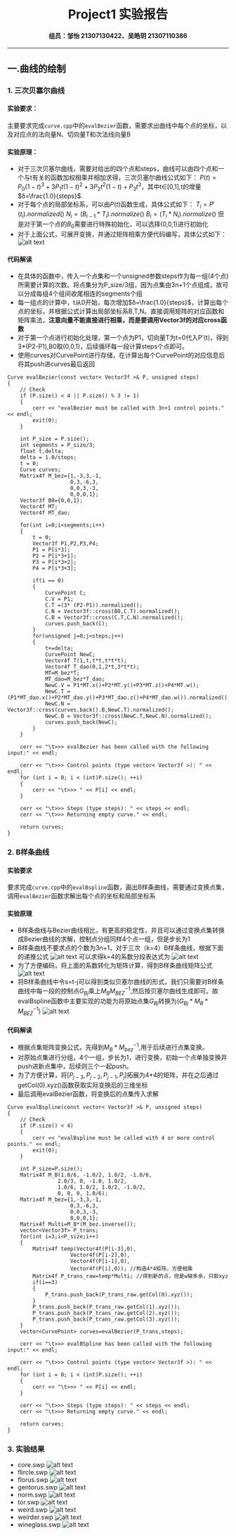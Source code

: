 # <center>Project1 实验报告
#### <center> 组员：邹怡 21307130422、吴皓玥 21307110386
---
## 一.曲线的绘制
### 1. 三次贝塞尔曲线
#### 实验要求：
主要要求完成`curve.cpp`中的`evalBezier`函数，需要求出曲线中每个点的坐标，以及对应点的法向量N、切向量T和次法线向量B
#### 实验原理：
- 对于三次贝塞尔曲线，需要对给出的四个点和steps，曲线可以由四个点和一个与t有关的函数加权相乘并相加求得，三次贝塞尔曲线公式如下：
$P(t)=P_0(1-t)^3+3P_1t(1-t)^2+3P_2t^2(1-t)+P_3t^3$，其中t∈[0,1],t的增量$δ=\frac{1.0}{steps}$.
- 对于每个点的局部坐标系，可以由$P(t)$函数生成，具体公式如下：
$T_i=P'(t_i).normalized()$
$N_i=(B_{i-1}*T_i).normalize()$
$B_i=(T_i*N_i).normalize()$
但是对于第一个点的$B_0$需要进行特殊初始化，可以选择(0,0,1)进行初始化
- 对于上面公式，可展开变换，并通过矩阵相乘方便代码编写，具体公式如下：
![alt text](1711890207572.png)
#### 代码解读
- 在具体的函数中，传入一个点集和一个unsigned参数steps作为每一组(4个点)所需要计算的次数。将点集分为P_size/3组，因为点集由3n+1个点组成，故可以分成每组4个组间收尾相连的segments个组
- 每一组点的计算中，t从0开始，每次增加$δ=\frac{1.0}{steps}$，计算出每个点的坐标，并根据公式计算出局部坐标系B,T,N。直接调用矩阵的对应函数和矩阵乘法，<strong>注意向量不能直接进行相乘，而是要调用Vector3f的对应cross函数</strong>
- 对于第一个点进行初始化处理，第一个点为P1，切向量T为t=0代入P’(t)，得到3*(P2-P1),B0取(0,0,1)，后续循环每一段计算steps个点即可。
- 使用curves对CurvePoint进行存储，在计算出每个CurvePoint的对应信息后将其push进curves最后返回
```
Curve evalBezier(const vector< Vector3f >& P, unsigned steps)
{
	// Check
	if (P.size() < 4 || P.size() % 3 != 1)
	{
		cerr << "evalBezier must be called with 3n+1 control points." << endl;
		exit(0);
	}

	int P_size = P.size();
	int segments = P_size/3;
	float t,delta;
	delta = 1.0/steps;
	t = 0;
	Curve curves;
	Matrix4f M_bez={1,-3,3,-1,
					0,3,-6,3,
					0,0,3,-3,
					0,0,0,1};
	Vector3f B0={0,0,1};
	Vector4f MT;
	Vector4f MT_dao;
	
	for(int i=0;i<segments;i++)
	{
		t = 0;
		Vector3f P1,P2,P3,P4;
		P1 = P[i*3];
		P2 = P[i*3+1];
		P3 = P[i*3+2];
		P4 = P[i*3+3];
		
		if(i == 0)
		{
			CurvePoint C;
			C.V = P1;
			C.T =(3* (P2-P1)).normalized();
			C.N = Vector3f::cross(B0,C.T).normalized();
			C.B = Vector3f::cross(C.T,C.N).normalized();
			curves.push_back(C);
		}
		for(unsigned j=0;j<steps;j++)
		{
			t+=delta;
			CurvePoint NewC;
			Vector4f T(1,t,t*t,t*t*t);
			Vector4f T_dao(0,1,2*t,3*t*t);
			MT=M_bez*T;
			MT_dao=M_bez*T_dao;
			NewC.V = P1*MT.x()+P2*MT.y()+P3*MT.z()+P4*MT.w();
			NewC.T = (P1*MT_dao.x()+P2*MT_dao.y()+P3*MT_dao.z()+P4*MT_dao.w()).normalized();
			NewC.N = Vector3f::cross(curves.back().B,NewC.T).normalized();
			NewC.B = Vector3f::cross(NewC.T,NewC.N).normalized();
			curves.push_back(NewC);
		}
	}

	cerr << "\t>>> evalBezier has been called with the following input:" << endl;

	cerr << "\t>>> Control points (type vector< Vector3f >): " << endl;
	for (int i = 0; i < (int)P.size(); ++i)
	{
		cerr << "\t>>> " << P[i] << endl;
	}

	cerr << "\t>>> Steps (type steps): " << steps << endl;
	cerr << "\t>>> Returning empty curve." << endl;

	return curves;
}
```

### 2. B样条曲线
#### 实验要求
要求完成`curve.cpp`中的`evalBspline`函数，画出B样条曲线，需要通过变换点集，调用`evalBezier`函数求解出每个点的坐标和局部坐标系
#### 实验原理
- B样条曲线与Bezier曲线相比，有更高的稳定性，并且可以通过变换点集转换成Bezier曲线的求解，控制点分组同样4个点一组，但是步长为1
- B样条曲线不要求点的个数为3n+1，对于三次（k=4）B样条曲线，根据下面的递推公式
![alt text](1711896312581.png)
可以求得k=4的系数分段表达式为
![alt text](1711897180948.png)
- 为了方便编码，将上面的系数转化为矩阵计算，得到B样条曲线矩阵公式
![alt text](1711897548188.png)
- 将B样条曲线中令s=t-j可以得到类似⻉塞尔曲线的形式，我们只需要对B样条曲线中每⼀段的控制点$G_{Bj}$乘上$M_BM^{-1}_{BEZ}$,然后按⻉塞尔曲线⽣成即可。故evalBspline函数中主要实现的功能为将原始点集$G_{Bj}$转换为$(G_{Bj}*M_B*M_{BEZ}^{-1})$
![alt text](1711897715683.png)
#### 代码解读
- 根据点集矩阵变换公式，先得到$M_B*M_{bez}^{-1}$,用于后续进行点集变换。
- 对原始点集进行分组，4个一组，步长为1，进行变换，初始一个点单独变换并push进新点集中，后续则三个一起push。
- 为了方便计算，将$[P_{j-3},P_{j-2},P_{j-1},P_{j}]$拓展为4*4的矩阵，并在之后通过getCol(0).xyz()函数获取实际变换后的三维坐标
- 最后调用evalBezier函数，将变换后的点集传入求解

```
Curve evalBspline(const vector< Vector3f >& P, unsigned steps)
{
	// Check
	if (P.size() < 4)
	{
		cerr << "evalBspline must be called with 4 or more control points." << endl;
		exit(0);
	}

	int P_size=P.size();
	Matrix4f M_B(1.0/6, -1.0/2, 1.0/2, -1.0/6,
				2.0/3, 0, -1.0, 1.0/2,
				1.0/6, 1.0/2, 1.0/2, -1.0/2,
				0, 0, 0, 1.0/6);
	Matrix4f M_bez={1,-3,3,-1,
					0,3,-6,3,
					0,0,3,-3,
					0,0,0,1};
	Matrix4f Multi=M_B*(M_bez.inverse());
	vector<Vector3f> P_trans;
	for(int i=3;i<P_size;i++)
	{
		Matrix4f temp(Vector4f(P[i-3],0),
					Vector4f(P[i-2],0),
					Vector4f(P[i-1],0),
					Vector4f(P[i],0)); //构造4*4矩阵，方便相乘
		Matrix4f P_trans_raw=temp*Multi; //得到新的点，但是w轴多余，只取xyz
		if(i==3)
		{
			P_trans.push_back(P_trans_raw.getCol(0).xyz());
		}
		P_trans.push_back(P_trans_raw.getCol(1).xyz());
		P_trans.push_back(P_trans_raw.getCol(2).xyz());
		P_trans.push_back(P_trans_raw.getCol(3).xyz());
	}
	vector<CurvePoint> curves=evalBezier(P_trans,steps);

	cerr << "\t>>> evalBSpline has been called with the following input:" << endl;

	cerr << "\t>>> Control points (type vector< Vector3f >): " << endl;
	for (int i = 0; i < (int)P.size(); ++i)
	{
		cerr << "\t>>> " << P[i] << endl;
	}

	cerr << "\t>>> Steps (type steps): " << steps << endl;
	cerr << "\t>>> Returning empty curve." << endl;

	return curves;
}
```
### 3. 实验结果
- core.swp
![alt text](087fc9957f461ea30b13d9ead531823.png)
- flircle.swp
![alt text](2f6a8382800a109b0e83bc220b3bf00.png)
- florus.swp
![alt text](cf234fb8b65bbf54db12c3c9bdb2208.png)
- gentorus.swp
![alt text](fe737e90c76e4966bc0c91a9be34f1b.png)
- norm.swp
![alt text](f8a8d757d62ca74157e542d1be34403.png)
- tor.swp
![alt text](7430d51da9499fd6d73b809c97d9e16.png)
- weird.swp
![alt text](9cfc55a38d979bb7a2fff154c69aa42.png)
- weirder.swp
![alt text](28a17c3fc18f39742d43974aa510d06.png)
- wineglass.swp
![alt text](a0926fe0903470be54f299645056caf.png)


